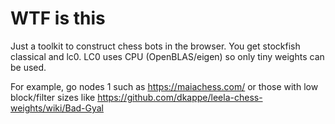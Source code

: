 # WTF is this

Just a toolkit to construct chess bots in the browser. You get stockfish classical and lc0.
LC0 uses CPU (OpenBLAS/eigen) so only tiny weights can be used.

For example, go nodes 1 such as https://maiachess.com/ or those with low block/filter sizes like https://github.com/dkappe/leela-chess-weights/wiki/Bad-Gyal


